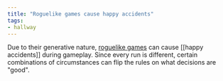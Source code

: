 ```yaml
---
title: "Roguelike games cause happy accidents"
tags:
- hallway
---
```


Due to their generative nature, [roguelike games](https://en.wikipedia.org/wiki/Roguelike) can cause [[happy accidents]] during gameplay. Since every run is different, certain combinations of circumstances can flip the rules on what decisions are "good". 